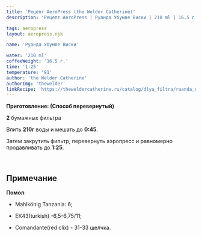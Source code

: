 ```yaml
---
title: 'Рецепт AeroPress (the Welder Catherine)'
description: 'Рецепт AeroPress | Руанда Убумве Виски | 210 ml | 16.5 г'

tags: aeropress
layout: aeropress.njk

name: 'Руанда Убумве Виски'

water: '210 ml'
coffeeWeight: '16.5 г.'
time: '1:25'
temperature: '91'
author: 'the Welder Catherine'
authorImg: 'thewelder'
linkRecipe: 'https://theweldercatherine.ru/catalog/dlya_filtra/ruanda_ubumve_viski/'
---
```


__Приготовление: (Способ перевернутый)__

__2__ бумажных фильтра

Влить __210г__ воды и мешать до __0:45__.

Затем закрутить фильтр, перевернуть аэропресс и равномерно продавливать до __1:25__.

<br>

<div class="info-warm">

## Примечание



__Помол__:
- Mahlkönig Tanzania: 6;

- ЕК43(turkish) -6,5-6,75/11;

- Comandante(red clix) - 31-33 щелчка.
</div>

